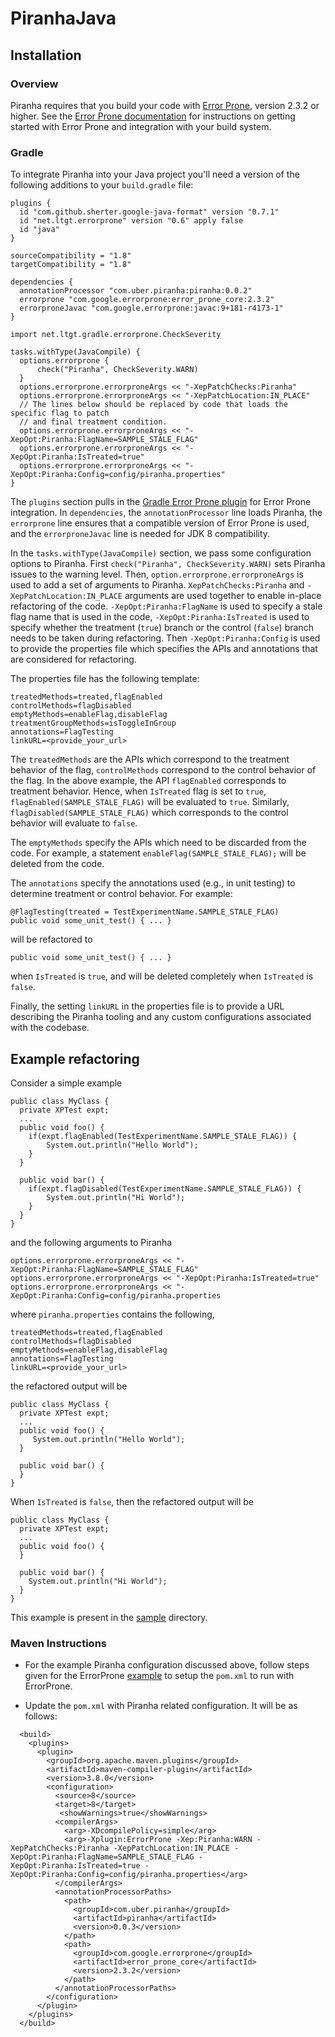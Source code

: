 # PiranhaJava

## Installation

### Overview

Piranha requires that you build your code with [Error Prone](http://errorprone.info), version 2.3.2 or higher.  See the [Error Prone documentation](http://errorprone.info/docs/installation) for instructions on getting started with Error Prone and integration with your build system.  

### Gradle

To integrate Piranha into your Java project you'll need a version of the following additions to your `build.gradle` file:

```
plugins {
  id "com.github.sherter.google-java-format" version "0.7.1"
  id "net.ltgt.errorprone" version "0.6" apply false
  id "java"
}

sourceCompatibility = "1.8"
targetCompatibility = "1.8"

dependencies {
  annotationProcessor "com.uber.piranha:piranha:0.0.2"
  errorprone "com.google.errorprone:error_prone_core:2.3.2"
  errorproneJavac "com.google.errorprone:javac:9+181-r4173-1"
}

import net.ltgt.gradle.errorprone.CheckSeverity

tasks.withType(JavaCompile) {
  options.errorprone {
      check("Piranha", CheckSeverity.WARN)
  }
  options.errorprone.errorproneArgs << "-XepPatchChecks:Piranha"
  options.errorprone.errorproneArgs << "-XepPatchLocation:IN_PLACE"
  // The lines below should be replaced by code that loads the specific flag to patch
  // and final treatment condition.
  options.errorprone.errorproneArgs << "-XepOpt:Piranha:FlagName=SAMPLE_STALE_FLAG"
  options.errorprone.errorproneArgs << "-XepOpt:Piranha:IsTreated=true"
  options.errorprone.errorproneArgs << "-XepOpt:Piranha:Config=config/piranha.properties"
}
```

The `plugins` section pulls in the [Gradle Error Prone plugin](https://github.com/tbroyer/gradle-errorprone-plugin) for Error Prone integration. In `dependencies`, the `annotationProcessor` line loads Piranha, the `errorprone` line ensures that a compatible version of Error Prone is used, and the `errorproneJavac` line is needed for JDK 8 compatibility.  

In the `tasks.withType(JavaCompile)` section, we pass some configuration options to Piranha.  First `check("Piranha", CheckSeverity.WARN)` sets Piranha issues to the warning level. Then, `option.errorprone.errorproneArgs` is used to add a set of arguments to Piranha. `XepPatchChecks:Piranha` and `-XepPatchLocation:IN_PLACE` arguments are used together to enable in-place refactoring of the code. `-XepOpt:Piranha:FlagName` is used to specify a stale flag name that is used in the code, `-XepOpt:Piranha:IsTreated` is used to specify whether the treatment (`true`) branch or the control (`false`) branch needs to be taken during refactoring. Then `-XepOpt:Piranha:Config` is used to provide the properties file which specifies the APIs and annotations that are considered for refactoring. 

The properties file has the following template: 

```
treatedMethods=treated,flagEnabled
controlMethods=flagDisabled
emptyMethods=enableFlag,disableFlag
treatmentGroupMethods=isToggleInGroup
annotations=FlagTesting
linkURL=<provide_your_url>
```

The `treatedMethods` are the APIs which correspond to the treatment behavior of the flag, `controlMethods` correspond to the control behavior of the flag. In the above example, the API `flagEnabled` corresponds to treatment behavior. Hence, when `IsTreated` flag is set to `true`, `flagEnabled(SAMPLE_STALE_FLAG)` will be evaluated to `true`. Similarly, `flagDisabled(SAMPLE_STALE_FLAG)` which corresponds to the control behavior will evaluate to `false`. 

The `emptyMethods` specify the APIs which need to be discarded from the code. For example, a statement `enableFlag(SAMPLE_STALE_FLAG);` will be deleted from the code. 

The `annotations` specify the annotations used (e.g., in unit testing) to determine treatment or control behavior. For example:

```
@FlagTesting(treated = TestExperimentName.SAMPLE_STALE_FLAG)
public void some_unit_test() { ... }
```

will be refactored to 

```
public void some_unit_test() { ... }
```

when `IsTreated` is `true`, and will be deleted completely when `IsTreated` is `false`. 

Finally, the setting `linkURL` in the properties file is to provide a URL describing the Piranha tooling and any custom configurations associated with the codebase. 


## Example refactoring

Consider a simple example

```
public class MyClass {
  private XPTest expt;
  ...
  public void foo() {
    if(expt.flagEnabled(TestExperimentName.SAMPLE_STALE_FLAG)) {
        System.out.println("Hello World");
    }
  }

  public void bar() {
    if(expt.flagDisabled(TestExperimentName.SAMPLE_STALE_FLAG)) {
        System.out.println("Hi World");
    }
  }
}
```

and the following arguments to Piranha

```
options.errorprone.errorproneArgs << "-XepOpt:Piranha:FlagName=SAMPLE_STALE_FLAG"
options.errorprone.errorproneArgs << "-XepOpt:Piranha:IsTreated=true"
options.errorprone.errorproneArgs << "-XepOpt:Piranha:Config=config/piranha.properties
```
where `piranha.properties` contains the following, 

```
treatedMethods=treated,flagEnabled
controlMethods=flagDisabled
emptyMethods=enableFlag,disableFlag
annotations=FlagTesting
linkURL=<provide_your_url>
```

the refactored output will be 

```
public class MyClass {
  private XPTest expt;
  ...
  public void foo() {
     System.out.println("Hello World");
  }
  
  public void bar() {
  }
}
```

When `IsTreated` is `false`, then the refactored output will be 

```
public class MyClass {
  private XPTest expt;
  ...
  public void foo() {
  }
  
  public void bar() {
    System.out.println("Hi World");
  }
}
```

This example is present in the [sample](https://github.com/uber/piranha/tree/master/java/sample/) directory. 

### Maven Instructions

* For the example Piranha configuration discussed above, follow steps given for the ErrorProne [example](https://github.com/google/error-prone/blob/master/examples/maven/pom.xml) to setup the `pom.xml` to run with ErrorProne.

* Update the `pom.xml` with Piranha related configuration. It will be as follows: 
```
  <build>
    <plugins>
      <plugin>
        <groupId>org.apache.maven.plugins</groupId>
        <artifactId>maven-compiler-plugin</artifactId>
        <version>3.8.0</version>
        <configuration>
          <source>8</source>
          <target>8</target>
           <showWarnings>true</showWarnings>
          <compilerArgs>
            <arg>-XDcompilePolicy=simple</arg>
            <arg>-Xplugin:ErrorProne -Xep:Piranha:WARN -XepPatchChecks:Piranha -XepPatchLocation:IN_PLACE -XepOpt:Piranha:FlagName=SAMPLE_STALE_FLAG -XepOpt:Piranha:IsTreated=true -XepOpt:Piranha:Config=config/piranha.properties</arg>
          </compilerArgs>
          <annotationProcessorPaths>
            <path>
              <groupId>com.uber.piranha</groupId>
              <artifactId>piranha</artifactId>
              <version>0.0.3</version>
            </path>
            <path>
              <groupId>com.google.errorprone</groupId>
              <artifactId>error_prone_core</artifactId>
              <version>2.3.2</version>
            </path>
          </annotationProcessorPaths>
        </configuration>
      </plugin>
    </plugins>
  </build>
```
